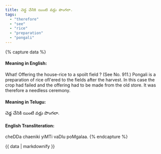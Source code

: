 ```yaml
---
title: చెడ్డ చేనికి యింటి వడ్లు పొంగలా.
tags:
  - "therefore"
  - "see"
  - "rice"
  - "preparation"
  - "pongali"
---
```


{% capture data %}
#### Meaning in English:
What! Offering the house-rice to a spoilt field ?
(See No. 911.)
Pongali is a preparation of rice ofl'ered to the fields after the harvest. In this case the crop had failed and the offering had to be made from the old store. It was therefore a needless ceremony.

#### Meaning in Telugu:
చెడ్డ చేనికి యింటి వడ్లు పొంగలా.

#### English Transliteration:
cheDDa chaeniki yiMTi vaDlu poMgalaa.
{% endcapture %}

{{ data | markdownify }}

